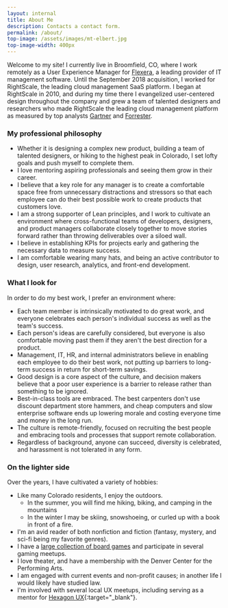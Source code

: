 ```yaml
---
layout: internal
title: About Me
description: Contacts a contact form.
permalink: /about/
top-image: /assets/images/mt-elbert.jpg
top-image-width: 400px
---
```

Welcome to my site! I currently live in Broomfield, CO, where I work remotely as a User Experience Manager for <a href="https://www.flexera.com" target="_blank">Flexera</a>, a leading provider of IT management software. Until the September 2018 acquisition, I worked for RightScale, the leading cloud management SaaS platform. I began at RightScale in 2010, and during my time there I evangelized user-centered design throughout the company and grew a team of talented designers and researchers who made RightScale the leading cloud management platform as measured by top analysts <a href="https://www.rightscale.com/lp/cloud-management-platform-magic-quadrant" target="_blank">Gartner</a> and <a href="https://info.flexerasoftware.com/SLO-WP-Forrester-Wave-Hybrid-Cloud-Management-2018-Report" target="_blank">Forrester</a>.

### My professional philosophy
* Whether it is designing a complex new product, building a team of talented designers, or hiking to the highest peak in Colorado, I set lofty goals and push myself to complete them. 
* I love mentoring aspiring professionals and seeing them grow in their career. 
* I believe that a key role for any manager is to create a comfortable space free from unnecessary distractions and stressors so that each employee can do their best possible work to create products that customers love. 
* I am a strong supporter of Lean principles, and I work to cultivate an environment where cross-functional teams of developers, designers, and product managers collaborate closely together to move stories forward rather than throwing deliverables over a siloed wall. 
* I believe in establishing KPIs for projects early and gathering the necessary data to measure success. 
* I am comfortable wearing many hats, and being an active contributor to design, user research, analytics, and front-end development.

### What I look for
In order to do my best work, I prefer an environment where: 
* Each team member is intrinsically motivated to do great work, and everyone celebrates each person's individual success as well as the team's success.
* Each person's ideas are carefully considered, but everyone is also comfortable moving past them if they aren't the best direction for a product. 
* Management, IT, HR, and internal administrators believe in enabling each employee to do their best work, not putting up barriers to long-term success in return for short-term savings.
* Good design is a core aspect of the culture, and decision makers believe that a poor user experience is a barrier to release rather than something to be ignored.
* Best-in-class tools are embraced. The best carpenters don't use discount department store hammers, and cheap computers and slow enterprise software ends up lowering morale and costing everyone time and money in the long run.
* The culture is remote-friendly, focused on recruiting the best people and embracing tools and processes that support remote collaboration.
* Regardless of background, anyone can succeed, diversity is celebrated, and harassment is not tolerated in any form.

### On the lighter side
Over the years, I have cultivated a variety of hobbies: 
* Like many Colorado residents, I enjoy the outdoors. 
    * In the summer, you will find me hiking, biking, and camping in the mountains
    * In the winter I may be skiing, snowshoeing, or curled up with a book in front of a fire.
* I'm an avid reader of both nonfiction and fiction (fantasy, mystery, and sci-fi being my favorite genres). 
* I have a <a href="https://boardgamegeek.com/collection/user/jjmorse" target="_blank">large collection of board games</a> and participate in several gaming meetups.
* I love theater, and have a membership with the Denver Center for the Performing Arts.
* I am engaged with current events and non-profit causes; in another life I would likely have studied law.
* I'm involved with several local UX meetups, including serving as a mentor for [Hexagon UX](http://hexagonux.com/mentorship){:target="_blank"}.